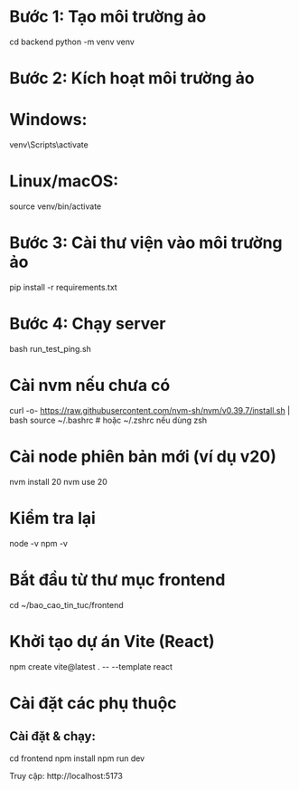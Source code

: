 # Bước 1: Tạo môi trường ảo
cd backend
python -m venv venv

# Bước 2: Kích hoạt môi trường ảo
# Windows:
venv\Scripts\activate
# Linux/macOS:
source venv/bin/activate

# Bước 3: Cài thư viện vào môi trường ảo
pip install -r requirements.txt

# Bước 4: Chạy server
bash run_test_ping.sh


# Cài nvm nếu chưa có
curl -o- https://raw.githubusercontent.com/nvm-sh/nvm/v0.39.7/install.sh | bash
source ~/.bashrc  # hoặc ~/.zshrc nếu dùng zsh

# Cài node phiên bản mới (ví dụ v20)
nvm install 20
nvm use 20

# Kiểm tra lại
node -v
npm -v


# Bắt đầu từ thư mục frontend
cd ~/bao_cao_tin_tuc/frontend

# Khởi tạo dự án Vite (React)
npm create vite@latest . -- --template react

# Cài đặt các phụ thuộc

## Cài đặt & chạy:
cd frontend
npm install
npm run dev

Truy cập: http://localhost:5173

